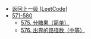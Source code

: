 - [返回上一级 [LeetCode]](LeetCode/)
- [571-580](LeetCode/571-580/)
  - [575. 分糖果（简单）](LeetCode/571-580/575.%20分糖果（简单）.md)
  - [576. 出界的路径数（中等）](LeetCode/571-580/576.%20出界的路径数（中等）.md)
